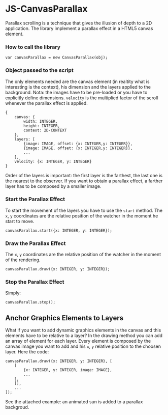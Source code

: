 # JS-CanvasParallax

Parallax scrolling is a technique that gives the illusion of depth to a 2D application. The library implement a parallax effect in a HTML5 canvas element.

### How to call the library

	var canvasParallax = new CanvasParallax(obj);

### Object passed to the script

The only elements needed are the canvas element (in realtity what is interesting is the context), his dimension and the layers applied to the background. Nota: the images have to be pre-loaded or you have to explicitly define dimensions.
`velocity` is the multiplied factor of the scroll whenever the parallax effect is applied.

	{
		canvas: {
			width: INTEGER,
			height: INTEGER,
			context: 2D-CONTEXT
		},
		layers: [
			{image: IMAGE, offset: {x: INTEGER,y: INTEGER}},
			{image: IMAGE, offset: {x: INTEGER,y: INTEGER}},
			...
		],
		velocity: {x: INTEGER, y: INTEGER}
	}

Order of the layers is important: the first layer is the farthest, the last one is the nearest to the observer. If you want to obtain a parallax effect, a farther layer has to be composed by a smaller image.

### Start the Parallax Effect

To start the movement of the layers you have to use the `start` method. The `x`, `y` coordinates are the relative position of the watcher in the moment he start to move.

	canvasParallax.start({x: INTEGER, y: INTEGER});

### Draw the Parallax Effect
The `x`, `y` coordinates are the relative position of the watcher in the moment of the rendering.

	canvasParallax.draw({x: INTEGER, y: INTEGER});

### Stop the Parallax Effect

Simply:

	canvasParallax.stop();

## Anchor Graphics Elements to Layers

What if you want to add dynamic graphics elements in the canvas and this elements have to be relative to a layer?
In the drawing method you can add an array of element for each layer. Every element is composed by the canvas image you want to add and his `x`, `y` relative position to the choosen layer.
Here the code:

	canvasParallax.draw({x: INTEGER, y: INTEGER}, [
		[
			{x: INTEGER, y: INTEGER, image: IMAGE},
			...
		],
		[],
		...
	]);

See the attached example: an animated sun is added to a parallax backgroud.